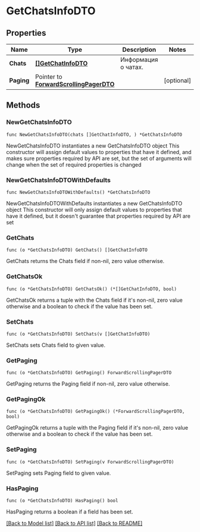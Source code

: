 # GetChatsInfoDTO

## Properties

Name | Type | Description | Notes
------------ | ------------- | ------------- | -------------
**Chats** | [**[]GetChatInfoDTO**](GetChatInfoDTO.md) | Информация о чатах. | 
**Paging** | Pointer to [**ForwardScrollingPagerDTO**](ForwardScrollingPagerDTO.md) |  | [optional] 

## Methods

### NewGetChatsInfoDTO

`func NewGetChatsInfoDTO(chats []GetChatInfoDTO, ) *GetChatsInfoDTO`

NewGetChatsInfoDTO instantiates a new GetChatsInfoDTO object
This constructor will assign default values to properties that have it defined,
and makes sure properties required by API are set, but the set of arguments
will change when the set of required properties is changed

### NewGetChatsInfoDTOWithDefaults

`func NewGetChatsInfoDTOWithDefaults() *GetChatsInfoDTO`

NewGetChatsInfoDTOWithDefaults instantiates a new GetChatsInfoDTO object
This constructor will only assign default values to properties that have it defined,
but it doesn't guarantee that properties required by API are set

### GetChats

`func (o *GetChatsInfoDTO) GetChats() []GetChatInfoDTO`

GetChats returns the Chats field if non-nil, zero value otherwise.

### GetChatsOk

`func (o *GetChatsInfoDTO) GetChatsOk() (*[]GetChatInfoDTO, bool)`

GetChatsOk returns a tuple with the Chats field if it's non-nil, zero value otherwise
and a boolean to check if the value has been set.

### SetChats

`func (o *GetChatsInfoDTO) SetChats(v []GetChatInfoDTO)`

SetChats sets Chats field to given value.


### GetPaging

`func (o *GetChatsInfoDTO) GetPaging() ForwardScrollingPagerDTO`

GetPaging returns the Paging field if non-nil, zero value otherwise.

### GetPagingOk

`func (o *GetChatsInfoDTO) GetPagingOk() (*ForwardScrollingPagerDTO, bool)`

GetPagingOk returns a tuple with the Paging field if it's non-nil, zero value otherwise
and a boolean to check if the value has been set.

### SetPaging

`func (o *GetChatsInfoDTO) SetPaging(v ForwardScrollingPagerDTO)`

SetPaging sets Paging field to given value.

### HasPaging

`func (o *GetChatsInfoDTO) HasPaging() bool`

HasPaging returns a boolean if a field has been set.


[[Back to Model list]](../README.md#documentation-for-models) [[Back to API list]](../README.md#documentation-for-api-endpoints) [[Back to README]](../README.md)


